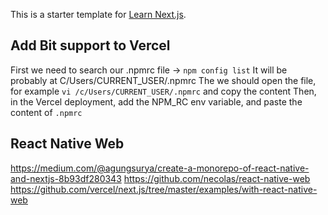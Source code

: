 This is a starter template for [Learn Next.js](https://nextjs.org/learn).

## Add Bit support to Vercel

First we need to search our .npmrc file -> `npm config list` It will be probably at C/Users/CURRENT_USER/.npmrc
The we should open the file, for example `vi /c/Users/CURRENT_USER/.npmrc` and copy the content
Then, in the Vercel deployment, add the NPM_RC env variable, and paste the content of `.npmrc`

## React Native Web

https://medium.com/@agungsurya/create-a-monorepo-of-react-native-and-nextjs-8b93df280343
https://github.com/necolas/react-native-web
https://github.com/vercel/next.js/tree/master/examples/with-react-native-web
